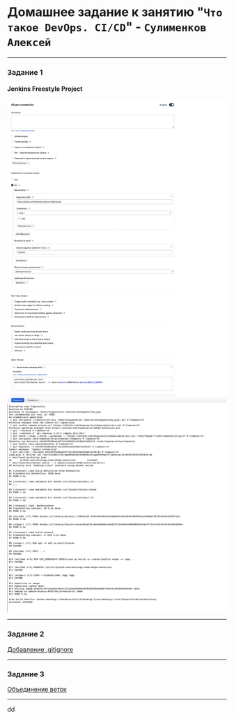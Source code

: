 # Домашнее задание к занятию "`Что такое DevOps. СI/СD`" - `Сулименков Алексей`

---

### Задание 1

#### Jenkins Freestyle Project
![Настройки Freestyle Project](https://github.com/biparasite/8-02HW/blob/main/Freestyle%20Project.png)
![Запуск Freestyle Project](https://github.com/biparasite/8-02HW/blob/main/run.png)

---

### Задание 2

[Добавление .gitignore](https://github.com/biparasite/8-01HW/commit/d85d613360b9b04fe50836563c7542414585ada8)

---

### Задание 3

[Объединение веток](https://github.com/biparasite/8-01HW/network)

---

dd